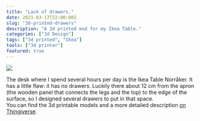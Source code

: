 ```yaml
---
title: "Lack of drawers."
date: 2021-03-17T22:00:00Z
slug: "3d-printed-drawers"
description: "A 3d printed mod for my Ikea Table."
categories: ["3d Design"]
tags: ["3d printed", "Ikea"]
tools: ["3d printer"]
featured: true
---
```



![](/uploads/drawer1.jpg)

The desk where I spend several hours per day is the Ikea Table Norråker. It has a little flaw: it has no drawers. Luckily there about 12 cm from the apron (the wooden panel that connects the legs and the top) to the edge of the surface, so I designed several drawers to put in that space.  
You can find the 3d printable models and a more detailed description [on Thingiverse](https://www.thingiverse.com/thing:4788776 "My Thingiverse page").

